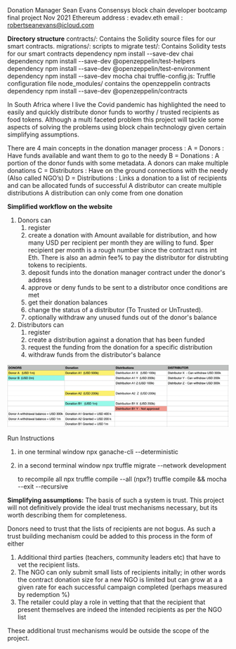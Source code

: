 Donation Manager
Sean Evans Consensys block chain developer bootcamp final project
Nov 2021
Ethereum address : evadev.eth
email : robertseanevans@icloud.com

**Directory structure**
contracts/: Contains the Solidity source files for our smart contracts.
migrations/: scripts to migrate
test/: Contains Solidity tests for our smart contracts
        dependency npm install --save-dev chai
        dependency npm install --save-dev @openzeppelin/test-helpers
        dependency npm install --save-dev @openzeppelin/test-environment
        dependency npm install --save-dev mocha chai
truffle-config.js: Truffle configuration file
node_modules/ contains the openzeppelin contracts
        dependency npm install --save-dev @openzeppelin/contracts

In South Africa where I live the Covid pandemic has highlighted the need to easily and quickly distribute donor funds to worthy / trusted recipients as food tokens. Although a multi faceted problem this project will tackle some aspects of solving the problems using block chain technology given certain simplifying assumptions.

There are 4 main concepts in the donation manager process :
A = Donors        : Have funds available and want them to go to the needy
B = Donations     : A portion of the donor funds with some metadata.
                    A donors can make multiple donations
C = Distributors  : Have on the ground connections with the needy (Also called NGO’s)
D = Distributions : Links a donation to a list of recipients and can be allocated funds of successful
                    A distributor can create multiple distributions
                    A distribution can only come from one donation

**Simplified workflow on the website**
1. Donors can
    1. register
    2. create a donation with Amount available for distribution, and how many USD per recipient per month they are willing to fund. $per recipient per month is a rough number since the contract runs int Eth. There is also an admin fee% to pay the distributor for distrubting tokens to recipients.
    3. deposit funds into the donation manager contract under the donor's address
    4. approve or deny funds to be sent to a distributor once conditions are met
    5. get their donation balances
    6. change the status of a distributor (To Trusted or UnTrusted).
    7. optionally withdraw any unused funds out of the donor's balance
2. Distributors can
    1. register
    2. create a distribution against a donation that has been funded
    3. request the funding from the donation for a specific distribution
    4. withdraw funds from the distributor's balance  

![Screenshot](Assets/flow.png)

Run Instructions
1. in one terminal window
    npx ganache-cli --deterministic
2. in a second terminal window
   npx truffle migrate --network development

   to recompile all
   npx truffle compile --all
  (npx?) truffle compile && mocha --exit --recursive

**Simplifying assumptions:**
The basis of such a system is trust. This project will not definitively provide the ideal trust mechanisms necessary, but its worth describing them for completeness.

Donors need to trust that the lists of recipients are not bogus. As such a trust building mechanism could be added to this process in the form of either
1. Additional third parties (teachers, community leaders etc) that have to vet the recipient lists.
2. The NGO can only submit small lists of recipients initally; in other words the contract donation size for a new NGO is limited but can grow at a a given rate for each successful campaign completed (perhaps measured by redemption %)
3. The retailer could play a role in vetting that that the recipient that present themselves are indeed the intended recipients as per the NGO list

These additional trust mechanisms would be outside the scope of the project.
